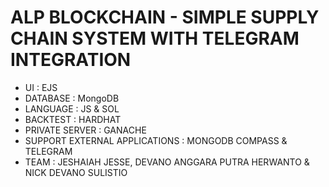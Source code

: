 # ALP BLOCKCHAIN - SIMPLE SUPPLY CHAIN SYSTEM WITH TELEGRAM INTEGRATION
- UI : EJS
- DATABASE : MongoDB
- LANGUAGE : JS & SOL
- BACKTEST : HARDHAT
- PRIVATE SERVER : GANACHE
- SUPPORT EXTERNAL APPLICATIONS : MONGODB COMPASS & TELEGRAM
- TEAM : JESHAIAH JESSE, DEVANO ANGGARA PUTRA HERWANTO & NICK DEVANO SULISTIO